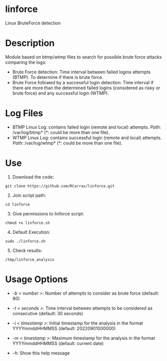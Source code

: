 # linforce
Linux BruteForce detection

# Description
Module based on btmp/wtmp files to search for possible brute force attacks comparing the logs:
- Brute Force detection: Time interval between failed logins attempts (BTMP). To determine if there is brute force.
- Brute Force followed by a successful login detection: Time interval if there are more than the determined failed logins (considered as risky or brute force) and any successful login (WTMP).

# Log Files
- BTMP Linux Log: contains failed login (remote and local) attempts.
*Path*: /var/log/btmp* (*: could be more than one file).
- WTMP Linux Log: contains successful login (remote and local) attempts.
*Path*: /var/log/wtmp* (*: could be more than one file).

# Use
1. Download the code:
```
git clone https://github.com/RCarras/linforce.git
```

2. Join script path:
```
cd linforce
```

3. Give permissions to linforce script:
```
chmod +x linforce.sh
```

4. Default Execution:
```
sudo ./linforce.sh
```

5. Check results:
```
/tmp/linforce_analysis
```

# Usage Options
- *-b < number >*:      Number of attempts to consider as brute force (default: 80)

- *-t < seconds >*:     Time interval between attempts to be considered as consecutive (default: 30 seconds)

- *-i < timestamp >*:   Initial timestamp for the analysis in the format YYYYmmddHHMMSS (default: 20220901000000)

- *-m < timestamp >*:   Maximum timestamp for the analysis in the format YYYYmmddHHMMSS (default: current date)

- *-h*:               Show this help message

